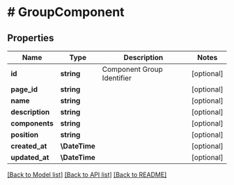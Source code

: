 # # GroupComponent

## Properties

Name | Type | Description | Notes
------------ | ------------- | ------------- | -------------
**id** | **string** | Component Group Identifier | [optional]
**page_id** | **string** |  | [optional]
**name** | **string** |  | [optional]
**description** | **string** |  | [optional]
**components** | **string** |  | [optional]
**position** | **string** |  | [optional]
**created_at** | **\DateTime** |  | [optional]
**updated_at** | **\DateTime** |  | [optional]

[[Back to Model list]](../../README.md#models) [[Back to API list]](../../README.md#endpoints) [[Back to README]](../../README.md)

